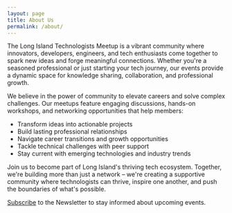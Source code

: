 ```yaml
---
layout: page
title: About Us
permalink: /about/
---
```


The Long Island Technologists Meetup is a vibrant community where innovators, developers, engineers, and tech enthusiasts come together to spark new ideas and forge meaningful connections. Whether you're a seasoned professional or just starting your tech journey, our events provide a dynamic space for knowledge sharing, collaboration, and professional growth.

We believe in the power of community to elevate careers and solve complex challenges. Our meetups feature engaging discussions, hands-on workshops, and networking opportunities that help members:

- Transform ideas into actionable projects
- Build lasting professional relationships
- Navigate career transitions and growth opportunities
- Tackle technical challenges with peer support
- Stay current with emerging technologies and industry trends

Join us to become part of Long Island's thriving tech ecosystem. Together, we're building more than just a network – we're creating a supportive community where technologists can thrive, inspire one another, and push the boundaries of what's possible.

[Subscribe](https://causeofakind.us16.list-manage.com/subscribe?u=847ea1526d6523a41ef1eb5a5&id=48d53e9627) to the Newsletter to stay informed about upcoming events.
